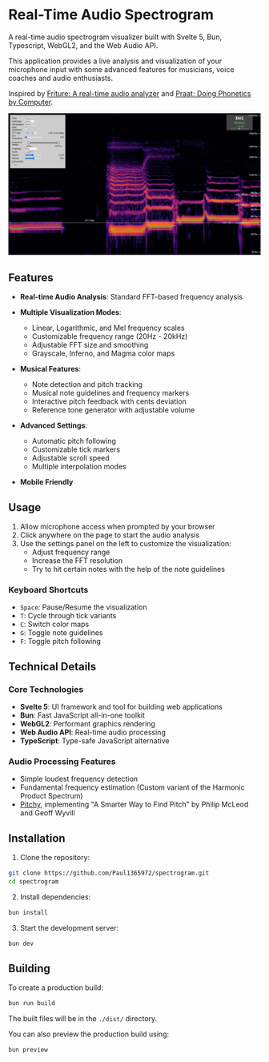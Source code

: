 # Real-Time Audio Spectrogram

A real-time audio spectrogram visualizer built with Svelte 5, Bun, Typescript, WebGL2, and the Web Audio API.

This application provides a live analysis and visualization of your microphone input with some advanced features for musicians, voice coaches and audio enthusiasts.

Inspired by [Friture: A real-time audio analyzer](https://friture.org/) and [Praat: Doing Phonetics by Computer](http://www.praat.org/).

![Spectrogram Screenshot](docs/sample_screenshot.png)


## Features

- **Real-time Audio Analysis**: Standard FFT-based frequency analysis

- **Multiple Visualization Modes**:
  - Linear, Logarithmic, and Mel frequency scales
  - Customizable frequency range (20Hz - 20kHz)
  - Adjustable FFT size and smoothing
  - Grayscale, Inferno, and Magma color maps

- **Musical Features**:
  - Note detection and pitch tracking
  - Musical note guidelines and frequency markers
  - Interactive pitch feedback with cents deviation
  - Reference tone generator with adjustable volume

- **Advanced Settings**:
  - Automatic pitch following
  - Customizable tick markers
  - Adjustable scroll speed
  - Multiple interpolation modes

- **Mobile Friendly**


## Usage

1. Allow microphone access when prompted by your browser
2. Click anywhere on the page to start the audio analysis
3. Use the settings panel on the left to customize the visualization:
   - Adjust frequency range
   - Increase the FFT resolution
   - Try to hit certain notes with the help of the note guidelines

### Keyboard Shortcuts

- `Space`: Pause/Resume the visualization
- `T`: Cycle through tick variants
- `C`: Switch color maps
- `G`: Toggle note guidelines
- `F`: Toggle pitch following


## Technical Details

### Core Technologies

- **Svelte 5**: UI framework and tool for building web applications
- **Bun**: Fast JavaScript all-in-one toolkit
- **WebGL2**: Performant graphics rendering
- **Web Audio API**: Real-time audio processing
- **TypeScript**: Type-safe JavaScript alternative

### Audio Processing Features

- Simple loudest frequency detection
- Fundamental frequency estimation (Custom variant of the Harmonic Product Spectrum)
- [Pitchy](https://github.com/ianprime0509/pitchy), implementing "A Smarter Way to Find Pitch" by Philip McLeod and Geoff Wyvill


## Installation

1. Clone the repository:
```bash
git clone https://github.com/Paul1365972/spectrogram.git
cd spectrogram
```

2. Install dependencies:
```bash
bun install
```

3. Start the development server:
```bash
bun dev
```


## Building

To create a production build:
```bash
bun run build
```

The built files will be in the `./dist/` directory.

You can also preview the production build using:
```bash
bun preview
```
